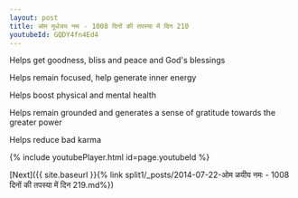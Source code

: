 ```yaml
---
layout: post
title: ओम मूर्धजय नमः - 1008 दिनों की तपस्या में दिन 210
youtubeId: GQDY4fn4Ed4
---
```

 
 
Helps get goodness, bliss and peace and God's blessings
 
Helps remain focused, help generate inner energy 
 
Helps boost physical and mental health 
 
Helps remain grounded and generates a sense of gratitude towards the greater power 
 
Helps reduce bad karma
 
 
 
 


{% include youtubePlayer.html id=page.youtubeId %}
 
[Next]({{ site.baseurl }}{% link  split1/_posts/2014-07-22-ओम ळयीय नमः - 1008 दिनों की तपस्या में दिन 219.md%})
 
